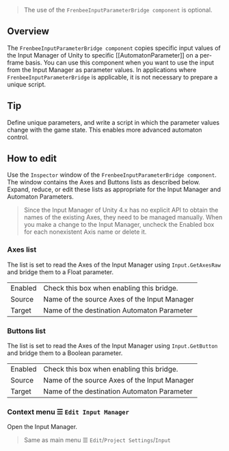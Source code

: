 > The use of the `FrenbeeInputParameterBridge component` is optional.

## Overview

The `FrenbeeInputParameterBridge component` copies specific input values of the Input Manager of Unity to specific [[AutomatonParameter]] on a per-frame basis.
You can use this component when you want to use the input from the Input Manager as parameter values. In applications where `FrenbeeInputParameterBridge` is applicable, it is not necessary to prepare a unique script.

## Tip

Define unique parameters, and write a script in which the parameter values change with the game state. This enables more advanced automaton control.

## How to edit

Use the `Inspector` window of the `FrenbeeInputParameterBridge component`. The window contains the Axes and Buttons lists as described below.
Expand, reduce, or edit these lists as appropriate for the Input Manager and Automaton Parameters.

> Since the Input Manager of Unity 4.x has no explicit API to obtain the names of the existing Axes, they need to be managed manually.
When you make a change to the Input Manager, uncheck the Enabled box for each nonexistent Axis name or delete it.

### Axes list

The list is set to read the Axes of the Input Manager using `Input.GetAxesRaw` and bridge them to a Float parameter.

|||
|---|---|
|Enabled|Check this box when enabling this bridge.|
|Source|Name of the source Axes of the Input Manager|
|Target|Name of the destination Automaton Parameter|

### Buttons list

The list is set to read the Axes of the Input Manager using `Input.GetButton` and bridge them to a Boolean parameter.

|||
|---|---|
|Enabled|Check this box when enabling this bridge.|
|Source|Name of the source Axes of the Input Manager|
|Target|Name of the destination Automaton Parameter|

### Context menu ☰ `Edit Input Manager`

Open the Input Manager.
> Same as main menu ☰ `Edit`/`Project Settings`/`Input`
